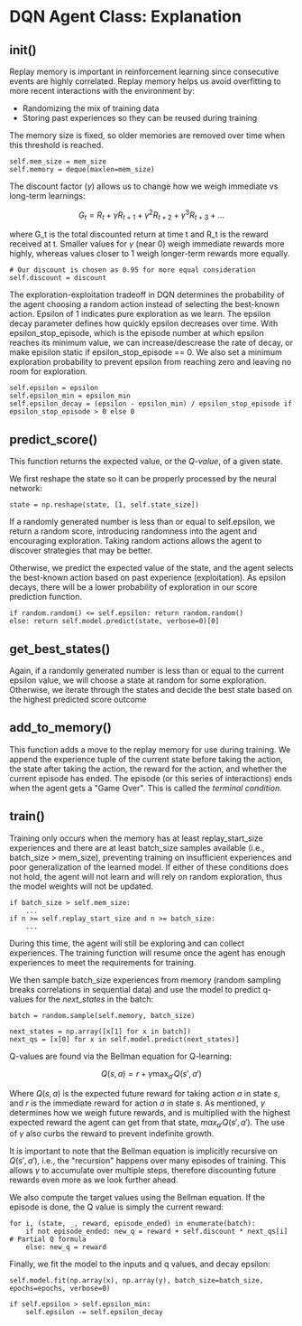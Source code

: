 # DQN Agent Class: Explanation

## __init__()

Replay memory is important in reinforcement learning since consecutive events are highly correlated. Replay memory helps us avoid overfitting to more recent interactions with the environment by:
- Randomizing the mix of training data
- Storing past experiences so they can be reused during training

The memory size is fixed, so older memories are removed over time when this threshold is reached.

```
self.mem_size = mem_size
self.memory = deque(maxlen=mem_size)
```

The discount factor ($\gamma$) allows us to change how we weigh immediate vs long-term learnings:

$$
G_t = R_t + \gamma R_{t+1} + \gamma^2 R_{t+2} + \gamma^3 R_{t+3} + \dots
$$

where G_t is the total discounted return at time t and R_t is the reward received at t. Smaller values for $\gamma$ (near 0) weigh immediate rewards more highly, whereas values closer to 1 weigh longer-term rewards more equally.

```
# Our discount is chosen as 0.95 for more equal consideration
self.discount = discount
```

The exploration-exploitation tradeoff in DQN determines the probability of the agent choosing a random action instead of selecting the best-known action. Epsilon of 1 indicates pure exploration as we learn. The epsilon decay parameter defines how quickly epsilon decreases over time. With epsilon_stop_episode, which is the episode number at which epsilon reaches its minimum value, we can increase/descrease the rate of decay, or make episilon static if epsilon_stop_episode == 0. We also set a minimum exploration probability to prevent epsilon from reaching zero and leaving no room for exploration.

```
self.epsilon = epsilon
self.epsilon_min = epsilon_min
self.epsilon_decay = (epsilon - epsilon_min) / epsilon_stop_episode if epsilon_stop_episode > 0 else 0
```

## predict_score()

This function returns the expected value, or the *Q-value*, of a given state.

We first reshape the state so it can be properly processed by the neural network:

```
state = np.reshape(state, [1, self.state_size])
```

If a randomly generated number is less than or equal to self.epsilon, we return a random score, introducing randomness into the agent and encouraging exploration. Taking random actions allows the agent to discover strategies that may be better. 

Otherwise, we predict the expected value of the state, and the agent selects the best-known action based on past experience (exploitation). As epsilon decays, there will be a lower probability of exploration in our score prediction function.

```
if random.random() <= self.epsilon: return random.random()
else: return self.model.predict(state, verbose=0)[0]
```

## get_best_states()

Again, if a randomly generated number is less than or equal to the current epsilon value, we will choose a state at random for some exploration. Otherwise, we iterate through the states and decide the best state based on the highest predicted score outcome

## add_to_memory()

This function adds a move to the replay memory for use during training. We append the experience tuple of the current state before taking the action, the state after taking the action, the reward for the action, and whether the current episode has ended. The episode (or this series of interactions) ends when the agent gets a "Game Over". This is called the *terminal condition*.

## train()

Training only occurs when the memory has at least replay_start_size experiences and there are at least batch_size samples available (i.e., batch_size > mem_size), preventing training on insufficient experiences and poor generalization of the learned model. If either of these conditions does not hold, the agent will not learn and will rely on random exploration, thus the model weights will not be updated.

```
if batch_size > self.mem_size:
    ...
if n >= self.replay_start_size and n >= batch_size:
    ...
```

During this time, the agent will still be exploring and can collect experiences. The training function will resume once the agent has enough experiences to meet the requirements for training.

We then sample batch_size experiences from memory (random sampling breaks correlations in sequential data) and use the model to predict q-values for the *next_states* in the batch:

```
batch = random.sample(self.memory, batch_size)

next_states = np.array([x[1] for x in batch])
next_qs = [x[0] for x in self.model.predict(next_states)]
```

Q-values are found via the Bellman equation for Q-learning: 

$$Q(s, a) = r + \gamma \max_{a'} Q(s', a')$$

Where $Q(s, a)$ is the expected future reward for taking action $a$ in state $s$, and $r$ is the immediate reward for action $a$ in state $s$. As mentioned, $\gamma$ determines how we weigh future rewards, and is multiplied with the highest expected reward the agent can get from that state, $max_{a'} Q(s', a')$. The use of $\gamma$ also curbs the reward to prevent indefinite growth.

It is important to note that the Bellman equation is implicitly recursive on $Q(s', a')$, i.e., the "recursion" happens over many episodes of training. This allows $\gamma$ to accumulate over multiple steps, therefore discounting future rewards even more as we look further ahead.

We also compute the target values using the Bellman equation. If the episode is done, the Q value is simply the current reward:

```
for i, (state, _, reward, episode_ended) in enumerate(batch):
    if not episode_ended: new_q = reward + self.discount * next_qs[i] # Partial Q formula
    else: new_q = reward
```

Finally, we fit the model to the inputs and q values, and decay epsilon:

```
self.model.fit(np.array(x), np.array(y), batch_size=batch_size, epochs=epochs, verbose=0)

if self.epsilon > self.epsilon_min:
    self.epsilon -= self.epsilon_decay
```
